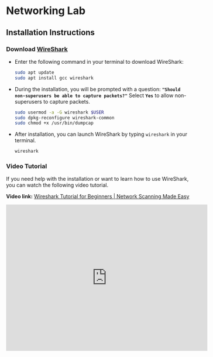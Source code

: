 # Networking Lab

## Installation Instructions

### Download [WireShark][def1]

- Enter the following command in your terminal to download WireShark:

  ```bash
  sudo apt update
  sudo apt install gcc wireshark
  ```

- During the installation, you will be prompted with a question: **`"Should non-superusers be able to capture packets?"`** Select **`Yes`** to allow non-superusers to capture packets.

  ```bash
  sudo usermod -a -G wireshark $USER
  sudo dpkg-reconfigure wireshark-common
  sudo chmod +x /usr/bin/dumpcap
  ```

- After installation, you can launch WireShark by typing `wireshark` in your terminal.

  ```bash
  wireshark
  ```

### Video Tutorial

If you need help with the installation or want to learn how to use WireShark, you can watch the following video tutorial.

**Video link:** [Wireshark Tutorial for Beginners | Network Scanning Made Easy](https://www.youtube.com/watch?v=qTaOZrDnMzQ)

<p align=center>
<iframe width="550" height="400" src="https://www.youtube.com/embed/qTaOZrDnMzQ" title="Wireshark Tutorial for Beginners | Network Scanning Made Easy" frameborder="0" allow="accelerometer; autoplay; clipboard-write; encrypted-media; gyroscope; picture-in-picture; web-share" referrerpolicy="strict-origin-when-cross-origin" allowfullscreen></iframe></p>

[def1]: https://www.wireshark.org/
